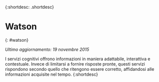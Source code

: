 {:shortdesc: .shortdesc} 

# Watson
{: #watson}

*Ultimo aggiornamento: 19 novembre 2015*

I servizi cognitivi offrono informazioni in maniera adattabile, interattiva e contestuale. Invece di limitarsi a fornire risposte pronte, questi servizi rispondono secondo quello che ritengono essere corretto, affidandosi alle informazioni acquisite nel tempo.
{:shortdesc}




